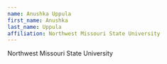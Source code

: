```yaml
---
name: Anushka Uppula
first_name: Anushka
last_name: Uppula
affiliation: Northwest Missouri State University
---
```


Northwest Missouri State University
